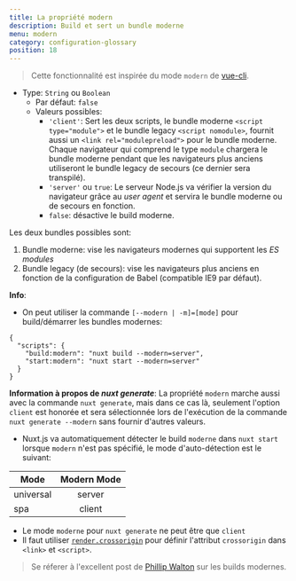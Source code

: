 ```yaml
---
title: La propriété modern
description: Build et sert un bundle moderne
menu: modern
category: configuration-glossary
position: 18
---
```


> Cette fonctionnalité est inspirée du mode `modern` de [vue-cli](https://cli.vuejs.org/guide/browser-compatibility.html#modern-mode).

- Type: `String` ou `Boolean`
  - Par défaut: `false`
  - Valeurs possibles:
    - `'client'`: Sert les deux scripts, le bundle moderne `<script type="module">` et le bundle legacy `<script nomodule>`, fournit aussi un `<link rel="modulepreload">` pour le bundle moderne. Chaque navigateur qui comprend le type `module` chargera le bundle moderne pendant que les navigateurs plus anciens utiliseront le bundle legacy de secours (ce dernier sera transpilé).
    - `'server'` ou `true`: Le serveur Node.js va vérifier la version du navigateur grâce au _user agent_ et servira le bundle moderne ou de secours en fonction.
    - `false`: désactive le build moderne.

Les deux bundles possibles sont:

1. Bundle moderne: vise les navigateurs modernes qui supportent les _ES modules_
2. Bundle legacy (de secours): vise les navigateurs plus anciens en fonction de la configuration de Babel (compatible IE9 par défaut).

**Info**:

- On peut utiliser la commande `[--modern | -m]=[mode]` pour build/démarrer les bundles modernes:

```json{}[package.json]
{
  "scripts": {
    "build:modern": "nuxt build --modern=server",
    "start:modern": "nuxt start --modern=server"
  }
}
```

**Information à propos de _nuxt generate_**: La propriété `modern` marche aussi avec la commande `nuxt generate`, mais dans ce cas là, seulement l'option `client` est honorée et sera sélectionnée lors de l'exécution de la commande `nuxt generate --modern` sans fournir d'autres valeurs.

- Nuxt.js va automatiquement détecter le build `moderne` dans `nuxt start` lorsque `modern` n'est pas spécifié, le mode d'auto-détection est le suivant:

| Mode      | Modern Mode |
| --------- | :---------: |
| universal |   server    |
| spa       |   client    |

- Le mode `moderne` pour `nuxt generate` ne peut être que `client`
- Il faut utiliser [`render.crossorigin`](/guides/configuration-glossary/configuration-render#crossorigin) pour définir l'attribut `crossorigin` dans `<link>` et `<script>`.

> Se réferer à l'excellent post de [Phillip Walton](https://philipwalton.com/articles/deploying-es2015-code-in-production-today/) sur les builds modernes.
